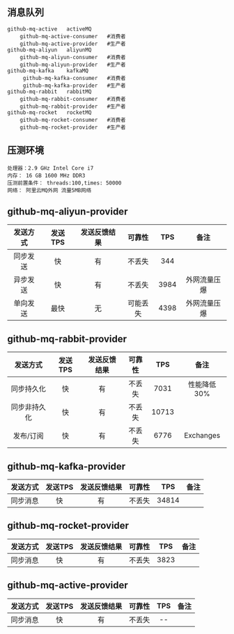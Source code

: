 ## 消息队列
    github-mq-active   activeMQ
        github-mq-active-consumer   #消费者
        github-mq-active-provider   #生产者
    github-mq-aliyun   aliyunMQ
        github-mq-aliyun-consumer   #消费者
        github-mq-aliyun-provider   #生产者
    github-mq-kafka    kafkaMQ
         github-mq-kafka-consumer   #消费者
         github-mq-kafka-provider   #生产者
    github-mq-rabbit   rabbitMQ
        github-mq-rabbit-consumer   #消费者
        github-mq-rabbit-provider   #生产者
    github-mq-rocket   rocketMQ
        github-mq-rocket-consumer   #消费者
        github-mq-rocket-provider   #生产者
##  压测环境
    处理器：2.9 GHz Intel Core i7
    内存： 16 GB 1600 MHz DDR3
    压测前置条件： threads:100,times: 50000
    网络： 阿里云MQ外网 流量5MB网络 
## github-mq-aliyun-provider 
|   发送方式 | 发送TPS | 发送反馈结果 | 可靠性 | TPS | 备注 |
| :-----:   | :-----:   |  :-----: |  :-----:   | :-----:   | :-----:   |
| 同步发送 | 快 | 有 | 不丢失 | 344 |  |
| 异步发送 | 快 | 有 | 不丢失 |  3984   | 外网流量压爆 |
| 单向发送 | 最快 | 无 | 可能丢失 |   4398  | 外网流量压爆 |
 ## github-mq-rabbit-provider 
 |   发送方式 | 发送TPS | 发送反馈结果 | 可靠性 | TPS | 备注 |
 | :-----:   | :-----:   |  :-----: |  :-----:   | :-----:   | :-----:   |
 | 同步持久化 | 快 | 有 | 不丢失 | 7031 | 性能降低30% |
 | 同步非持久化 | 快 | 有 | 不丢失 |  10713   |  |
 | 发布/订阅 | 快 | 有 | 不丢失 |  6776   | Exchanges |
    
 ## github-mq-kafka-provider 
 |   发送方式 | 发送TPS | 发送反馈结果 | 可靠性 | TPS | 备注 |
 | :-----:   | :-----:   |  :-----: |  :-----:   | :-----:   | :-----:   |
 | 同步消息 | 快 | 有 | 不丢失 | 34814 |  |
    
  ## github-mq-rocket-provider 
  |   发送方式 | 发送TPS | 发送反馈结果 | 可靠性 | TPS | 备注 |
  | :-----:   | :-----:   |  :-----: |  :-----:   | :-----:   | :-----:   |
  | 同步消息 | 快 | 有 | 不丢失 | 3823 |  |
              
  ## github-mq-active-provider 
  |   发送方式 | 发送TPS | 发送反馈结果 | 可靠性 | TPS | 备注 |
  | :-----:   | :-----:   |  :-----: |  :-----:   | :-----:   | :-----:   |
  | 同步消息 | 快 | 有 | 不丢失 | -- | |
       